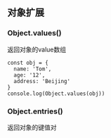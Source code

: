 ## 对象扩展

### Object.values()

返回对象的value数组

```
const obj = {
  name: 'Tom',
  age: '12',
  address: 'Beijing'
}
console.log(Object.values(obj))
```

### Object.entries()

返回对象的键值对